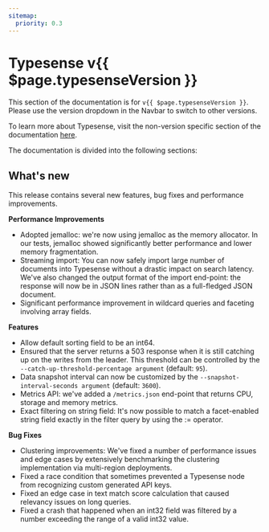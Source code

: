 ```yaml
---
sitemap:
  priority: 0.3
---
```


# Typesense v{{ $page.typesenseVersion }}

This section of the documentation is for `v{{ $page.typesenseVersion }}`. Please use the version dropdown in the Navbar to switch to other versions.

To learn more about Typesense, visit the non-version specific section of the documentation [here](/).

The documentation is divided into the following sections:

<DocsSections />

## What's new

This release contains several new features, bug fixes and performance improvements.

**Performance Improvements**

* Adopted jemalloc: we're now using jemalloc as the memory allocator. In our tests, jemalloc showed significantly better performance and lower memory fragmentation.
* Streaming import: You can now safely import large number of documents into Typesense without a drastic impact on search latency. We've also changed the output format of the import end-point: the response will now be in JSON lines rather than as a full-fledged JSON document.
* Significant performance improvement in wildcard queries and faceting involving array fields.

**Features**

* Allow default sorting field to be an int64.
* Ensured that the server returns a 503 response when it is still catching up on the writes from the leader. This threshold can be controlled by the `--catch-up-threshold-percentage argument` (default: `95`).
* Data snapshot interval can now be customized by the `--snapshot-interval-seconds argument` (default: `3600`).
* Metrics API: we've added a `/metrics.json` end-point that returns CPU, storage and memory metrics.
* Exact filtering on string field: It's now possible to match a facet-enabled string field exactly in the filter query by using the := operator.

**Bug Fixes**
* Clustering improvements: We've fixed a number of performance issues and edge cases by extensively benchmarking the clustering implementation via multi-region deployments.
* Fixed a race condition that sometimes prevented a Typesense node from recognizing custom generated API keys.
* Fixed an edge case in text match score calculation that caused relevancy issues on long queries.
* Fixed a crash that happened when an int32 field was filtered by a number exceeding the range of a valid int32 value.
